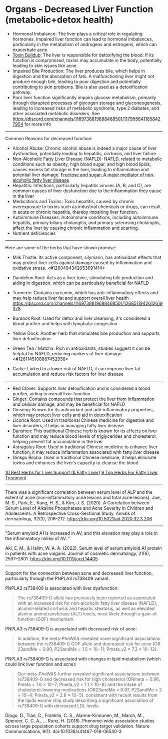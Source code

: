 # Organs - Decreased Liver Function (metabolic+detox health)

- Hormonal Imbalance: The liver plays a critical role in regulating hormones. Impaired liver function can lead to hormonal imbalances, particularly in the metabolism of androgens and estrogens, which can exacerbate acne.
- [Toxin Buildup](https://discord.com/channels/1169738819688468501/1210064966259056652): The liver is responsible for detoxifying the blood. If its function is compromised, toxins may accumulate in the body, potentially leading to skin issues like acne.
- Impaired Bile Production: The liver produces bile, which helps in digestion and the absorption of fats. A malfunctioning liver might not produce enough bile, leading to poor digestion and potentially contributing to skin problems. Bile is also used as a detoxification pathway.
- Poor liver function significantly impairs glucose metabolism, primarily through disrupted processes of glycogen storage and gluconeogenesis, leading to increased risks of metabolic syndrome, type 2 diabetes, and other associated metabolic disorders. See https://discord.com/channels/1169738819688468501/1179956411858427954 for more info

---

Common Reasons for decreased function:
- Alcohol Abuse: Chronic alcohol abuse is indeed a major cause of liver dysfunction, potentially leading to hepatitis, cirrhosis, and liver failure​
- Non-Alcoholic Fatty Liver Disease (NAFLD): NAFLD, related to metabolic conditions such as obesity, high blood sugar, and high blood lipids, causes excess fat storage in the liver, leading to inflammation and potential liver damage​. [Fructose and sugar: A major mediator of non-alcoholic fatty liver disease](https://pubmed.ncbi.nlm.nih.gov/29408694/)
- Hepatitis: Infections, particularly hepatitis viruses (A, B, and C), are common causes of liver dysfunction due to the inflammation they cause in the liver​
- Medications and Toxins: Toxic hepatitis, caused by chronic overexposure to toxins such as industrial chemicals or drugs, can result in acute or chronic hepatitis, thereby impairing liver function.
- Autoimmune Diseases: Autoimmune conditions, including autoimmune hepatitis, primary biliary cholangitis, and primary sclerosing cholangitis, affect the liver by causing chronic inflammation and scarring​.
- Nutrient deficiencies

---

Here are some of the herbs that have shown promise:
- Milk Thistle: Its active component, silymarin, has antioxidant effects that may protect liver cells against damage caused by inflammation and oxidative stress​. <#1260494342053691414> 
- Dandelion Root: Acts as a liver tonic, stimulating bile production and aiding in digestion, which can be particularly beneficial for NAFLD​

- Turmeric: Contains curcumin, which has anti-inflammatory effects and may help reduce liver fat and support overall liver health​ https://discord.com/channels/1169738819688468501/1268511942612619378
- Burdock Root: Used for detox and liver cleansing, it's considered a blood purifier and helps with lymphatic congestion​
- Yellow Dock: Another herb that stimulates bile production and supports liver detoxification​
- Green Tea / Matcha: Rich in antioxidants, studies suggest it can be helpful for NAFLD, reducing markers of liver damage. <#1261145108867452958> 

- Garlic: Linked to a lower risk of NAFLD, it can improve liver fat accumulation and reduce risk factors for liver disease​

---

- Red Clover: Supports liver detoxification and is considered a blood purifier, aiding in overall liver function​
- Ginger: Contains compounds that protect the liver from inflammation and cellular damage, and may be beneficial for NAFLD​
- Ginseng: Known for its antioxidant and anti-inflammatory properties, which may protect liver cells and aid in detoxification​
- Licorice Root: Used in traditional Chinese medicine for digestive and liver disorders, it helps in managing fatty liver disease​
- Danshen: This traditional Chinese herb is known for its effects on liver function and may reduce blood levels of triglycerides and cholesterol, helping prevent fat accumulation in the liver​
- Astragalus Root: Used in traditional Chinese medicine to enhance liver function, it may reduce inflammation associated with fatty liver disease​
- Ginkgo Biloba: Used in traditional Chinese medicine, it helps eliminate toxins and enhances the liver’s capacity to cleanse the blood​

[10 Best Herbs for Liver Support (& Fatty Liver)](https://www.euphoricherbals.com/blogs/blog/best-herbs-for-liver-support)
[9 Top Herbs For Fatty Liver Treatment](https://gallstoneclinic.com/9-herbal-for-fatty-liver-treatment/)

---

There was a significant correlation between serum level of ALP and the extent of acne (non-inflammatory acne lesions and total acne lesions).
Jue, M. S., Park, E., Kang, H. S., & Kim, J. S. (2020). A Correlation between Serum Level of Alkaline Phosphatase and Acne Severity in Children and Adolescents: A Retrospective Cross-Sectional Study. Annals of dermatology, 32(3), 206–212. https://doi.org/10.5021/ad.2020.32.3.206

---

"Serum amyloid A1 is increased in AV, and this elevation may play a role in the inflammatory milieu of AV. "

Akl, E. M., & Halim, W. A. A. (2022). Serum level of serum amyloid A1 protein in patients with acne vulgaris. Journal of cosmetic dermatology, 21(6), 2597–2601. https://doi.org/10.1111/jocd.14405

---

Support for the connection between acne and decreased liver function, particularly through the PNPLA3 rs738409 variant.

PNPLA3 rs738409 is associated with liver dysfunction:
> The rs738409-G allele has previously been reported as associated with an increased risk for non-alcoholic fatty liver disease (NAFLD), alcohol-related cirrhosis and hepatic steatosis, as well as elevated alanine aminotransferase (ALT) levels, most likely through a gain-of-function (GOF) mechanism.

PNPLA3 rs738409-G is associated with decreased risk of acne:
> In addition, the meta-PheWAS revealed novel significant associations between the rs738409-G GOF allele and decreased risk for acne (OR 23andMe = 0.90, P23andMe = 1.5 × 10−11; Pmeta_v2 = 7.3 × 10−12).

PNPLA3 rs738409-G is associated with changes in lipid metabolism (which could link liver function and acne):
> Our meta-PheWAS further revealed significant associations between rs738409-G and decreased risk for high cholesterol (ORmeta = 0.96, Pmeta = 1.6 × 10−7; Pmeta_v2 = 1.1 × 10−8) and the intake of cholesterol-lowering medications (OR23andMe = 0.97, P23andMe = 2 × 10−4; Pmeta_v2 = 2.8 × 10−5), consistent with recent results from the lipids exome chip study describing a significant association of rs738409-G with decreased LDL levels.

Diogo, D., Tian, C., Franklin, C. S., Alanne-Kinnunen, M., March, M., Spencer, C. C. A., … Runz, H. (2018). Phenome-wide association studies across large population cohorts support drug target validation. Nature Communications, 9(1). doi:10.1038/s41467-018-06540-3
